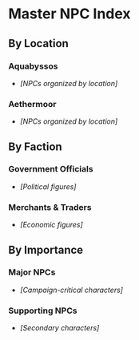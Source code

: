 # Master NPC Index

## By Location
### Aquabyssos
- *[NPCs organized by location]*

### Aethermoor
- *[NPCs organized by location]*

## By Faction
### Government Officials
- *[Political figures]*

### Merchants & Traders
- *[Economic figures]*

## By Importance
### Major NPCs
- *[Campaign-critical characters]*

### Supporting NPCs
- *[Secondary characters]*

### Background NPCs
- *[Minor characters]*

## Quick Reference
| Name | Location | Role | Status |
|------|----------|------|--------|
| *Example* | *Location* | *Role* | *Alive/Dead* |

